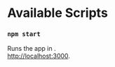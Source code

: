 

# Available Scripts



### `npm start`

Runs the app in .<br />
 [http://localhost:3000](http://localhost:3000).





